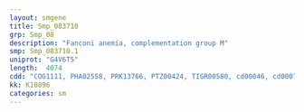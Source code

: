 ```yaml
---
layout: smgene
title: Smp_083710
grp: Smp_08
description: "Fanconi anemia, complementation group M"
smp: Smp_083710.1
uniprot: "G4V6T5"
length:  4074
cdd: "COG1111, PHA02558, PRK13766, PTZ00424, TIGR00580, cd00046, cd00079, cd12091, cl17041, cl21455, pfam00270, pfam00271, smart00487, smart00490"
kk: K10896
categories: sm
---
```

